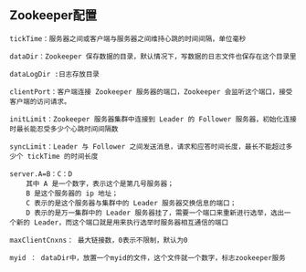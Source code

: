 ## Zookeeper配置


	tickTime：服务器之间或客户端与服务器之间维持心跳的时间间隔，单位毫秒

	dataDir：Zookeeper 保存数据的目录，默认情况下，写数据的日志文件也保存在这个目录里

	dataLogDir :日志存放目录 

	clientPort：客户端连接 Zookeeper 服务器的端口，Zookeeper 会监听这个端口，接受客户端的访问请求。

	initLimit：Zookeeper 服务器集群中连接到 Leader 的 Follower 服务器，初始化连接时最长能忍受多少个心跳时间间隔数

	syncLimit：Leader 与 Follower 之间发送消息，请求和应答时间长度，最长不能超过多少个 tickTime 的时间长度

	server.A=B：C：D
		其中 A 是一个数字，表示这个是第几号服务器；
		B 是这个服务器的 ip 地址；
		C 表示的是这个服务器与集群中的 Leader 服务器交换信息的端口；
		D 表示的是万一集群中的 Leader 服务器挂了，需要一个端口来重新进行选举，选出一个新的 Leader，而这个端口就是用来执行选举时服务器相互通信的端口

	maxClientCnxns： 最大链接数，0表示不限制，默认为0

	myid ： dataDir中，放置一个myid的文件，这个文件就一个数字，标志zookeeper服务

